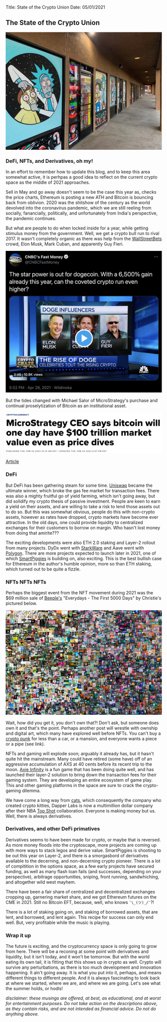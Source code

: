Title: State of the Crypto Union
Date: 05/01/2021

## The State of the Crypto Union
![shirt](./_IMG_4192.jpeg)

### DeFi, NFTs, and Derivatives, oh my!

In an effort to remember how to update this blog,
and to keep this area somewhat active, it is perhpas
a good idea to reflect on the current crypto space
as the middle of 2021 approaches.

Sell in May and go away doesn't seem to be the case this
year as, checks the price charts, Ethereum is posting
a new ATH and Bitcoin is bouncing back from oblivion. 2020
was the shitshow of the century as the world devolved
into the coronavirus pandemic, which we are still reeling
from socially, fanancially, politically, and unfortunately from
India's perspective, the pandemic continues.

But what are people to do when locked inside for a year, while
getting stimulus money from the government. Well, we get a
crypto bull run to rival 2017. It wasn't completely organic as
there was help from the <a href="https://www.reddit.com/r/wallstreetbets/" target="new">WallStreetBets</a> crowd, Elon Musk,
Mark Cuban, and apparently Guy Fieri.

![fast money tweet](./_fastmoney.png)

But the tides changed with Michael Salor of MicroStrategy's purchase
and continual proselytization of Bitcoin as an institutional asset.

![Saylor article](./_michaelsaylor.png)

<a href="https://www.cnbc.com/2021/02/23/microstrategy-ceo-michael-saylor-sees-bitcoin-100-trillion-market-value-one-day.html" target="new">Article</a>

### DeFi
But DeFi has been gathering steam for some time. <a href="https://uniswap.org/" target="new">Uniswap</a> became the
ultimate winner, which broke the gas fee market for transaction fees. 
There was also a mighty fruitful go of yield farming, which isn't going away, but did solidify my crypto thesis of passive investment. People are keen to earn a yield on their assets, and are willing to
take a risk to lend those assets out to do so. But this was somewhat
obvious, people do this with non-crypto assets, however as rates have
dropped, crypto markets have become ever attractive. In the old days, one could provide liquidity to centralized exchanges for their customers to borrow on margin. Who hasn't lost money from doing that
amirite???

The exciting developments were also ETH 2.0 staking and Layer-2 rollout from many projects. DyDx went with <a href="https://medium.com/starkware/dydx-now-on-mainnet-c21c84d8e342" target="new">StarkWare</a> and Aave went with <a href="https://www.gemini.com/cryptopedia/polygon-crypto-matic-network-dapps-erc20-token" target="new">Polygon</a>. There are more projects expected to launch later in 2021, one of which <a href="https://www.smartpiggies.com/" target="new">SmartPiggies</a> is building on, also exciting. This is the best bullish case for Ethereum in the author's humble opinion, more so than ETH staking, which turned out to
be quite a fizzle. 

### NFTs NFTs NFTs
Perhaps the biggest event from the NFT movement during 2021 was the $69 million sale of 
<a href="https://www.theverge.com/2021/3/11/22325054/beeple-christies-nft-sale-cost-everydays-69-million" target="new">Beeple's</a>
"Everydays - The First 5000 Days" by Christie's pictured below.

![Everydays](./_everydays.jpeg)

Wait, how did you get it, you don't own that?! Don't ask, but someone does own it and that's the point. Perhaps another post will wrestle with ownship and digital art, which many have explored well before NFTs. You can't buy a 
<a href="https://www.forbes.com/sites/tommybeer/2021/03/11/pipe-smoking-alien-cryptopunk-nft-sells-for-75-million/?sh=4247f8fb5c56" target="new">crypto punk</a>
for less than a car, or a mansion, and everyone wants a piece or a pipe (see link).

NFTs and gaming will explode soon; arguably it already has, but it hasn't quite hit the mainstream. Many could have retired (some have) off of an aggressive accumulation of AXS at 40 cents before its recent trip to the moon. <a href="https://axieinfinity.com/ " target="new">Axie Infinity</a> is a fun game that has been doing quite well, and has launched their layer-2 solution to bring down the transaction fees for their gaming system. They are developing an entire ecosystem of game play. This and other gaming platforms in the space are sure to crack the crypto-gaming dilemma.

We have come a long way from
<a href="https://www.cryptokitties.co/" target="new">cats</a>,
which consequently the company who created crypto kitties, Dapper Labs is now a multimillion dollar company after their NBA 
<a href="https://abcnews.go.com/Entertainment/wireStory/dapper-labs-creators-nba-top-shot-305m-funding-76767162" target="new">Top Shot</a> collaboration. Everyone is making money but us. Well, there is always derivatives.

### Derivatives, and other DeFi primatives
Derivatives seems to have been made for crypto, or maybe that is reversed. As more money floods into the cryptoscape, more projects are coming up with more ways to stack legos and derive value. SmartPiggies is shooting to be out this year on Layer-2, and there is a smorgasbord of derivatives available to the decerning, and non-decerning crypto pioneer. There is a lot of compitition in the options space, as a few early projects have secured funding, as well as many flash loan fails (and successes, depending on your perspective), arbitrage opportunities, sniping, front running, sandwhiching, and altogether wild west mayhem. 

There have been a fair share of centralized and decentralized exchanges cropping up, garnering market share, and we got Ethereum futures on the CME in 2021. Still no Bitcoin EFT, because, well, who knows `¯\_(ツ)_/¯`?!

There is a lot of staking going on, and staking of borrowed assets, that are lent, and borrowed, and lent again. This recipe for success can only end well. But, very profitable while the music is playing.

### Wrap it up
The future is exciting, and the cryptocurrency space is only going to grow from here. There will be a reconing at some point with derivatives and liquidity, but it isn't today, and it won't be tomorrow. But with the world eating its own tail, it is fitting that this shows up in crypto as well. Crypto will survive any perturbations, as there is too much development and innovation happening. It ain't going away. It is what you put into it, perhaps, and means different things to different people. And it is always fascinating to look back at where we started, where we are, and where we are going. Let's see what the summer holds, or hodls!

*disclaimer: these musings are offered, at best, as educational, and at worst for entertainment purposes. Do not take action on the descriptions above, as they contain risks, and are not intended as financial advice. Do not do anything above.*









